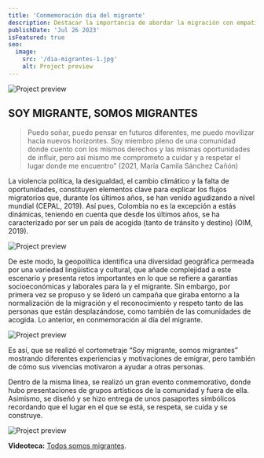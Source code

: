 ```yaml
---
title: 'Conmemoración dia del migrante'
description: Destacar la importancia de abordar la migración con empatía y respeto, subrayando los esfuerzos de Colombia por acoger migrantes a través de campañas y eventos que promueven la inclusión y reconocen la diversidad y contribuciones de los migrantes en la sociedad.
publishDate: 'Jul 26 2023'
isFeatured: true
seo:
  image:
    src: '/dia-migrantes-1.jpg'
    alt: Project preview
---
```


![Project preview](/dia-migrantes-1.jpg)

## SOY MIGRANTE, SOMOS MIGRANTES

> Puedo soñar, puedo pensar en futuros diferentes, me
> puedo movilizar hacia nuevos horizontes. Soy miembro
> pleno de una comunidad donde cuento con los mismos
> derechos y las mismas oportunidades de influir, pero así
> mismo me comprometo a cuidar y a respetar el lugar
> donde me encuentro”
> (2021, María Camila Sánchez Cañón)

La violencia política, la desigualdad, el cambio climático y la falta de oportunidades, constituyen elementos clave para explicar los flujos migratorios que, durante los últimos años, se han venido agudizando a nivel mundial (CEPAL, 2019). Así pues, Colombia no es la excepción a estás dinámicas, teniendo en cuenta que desde los últimos años, se ha caracterizado por ser un país de acogida (tanto de tránsito y destino) (OIM, 2019).

![Project preview](/dia-migrantes-2.jpg)

De este modo, la geopolítica identifica una diversidad geográfica permeada por una variedad lingüística y cultural, que añade complejidad a este escenario y presenta retos importantes en lo que se refiere a garantías socioeconómicas y laborales para la y el migrante. Sin embargo, por primera vez se propuso y se lideró un campaña que giraba entorno a la normalización de la migración y el reconocimiento y respeto tanto de las personas que están desplazándose, como también de las comunidades de acogida. Lo anterior, en conmemoración al día del migrante.

![Project preview](/dia-migrantes-3.jpg)

Es así, que se realizó el cortometraje “Soy migrante, somos migrantes” mostrando diferentes experiencias y motivaciones de emigrar, pero también de cómo sus vivencias motivaron a ayudar a otras personas.

Dentro de la misma línea, se realizó un gran evento conmemorativo, donde hubo presentaciones de grupos artísticos de la comunidad y fuera de ella. Asimismo, se diseñó y se hizo entrega de unos pasaportes simbólicos recordando que el lugar en el que se está, se respeta, se cuida y se construye.

![Project preview](/dia-migrantes-4.jpg)

**Videoteca:** [Todos somos migrantes](https://www.youtube.com/watch?v=6K1Yx9V504k).
